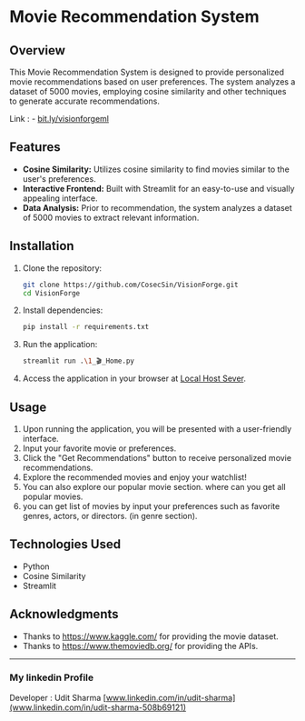 # Movie Recommendation System

## Overview

This Movie Recommendation System is designed to provide personalized movie recommendations based on user preferences. The system analyzes a dataset of 5000 movies, employing cosine similarity and other techniques to generate accurate recommendations.

Link : - [bit.ly/visionforgeml](bit.ly/visionforgeml)

## Features

- **Cosine Similarity:** Utilizes cosine similarity to find movies similar to the user's preferences.
- **Interactive Frontend:** Built with Streamlit for an easy-to-use and visually appealing interface.
- **Data Analysis:** Prior to recommendation, the system analyzes a dataset of 5000 movies to extract relevant information.

## Installation

1. Clone the repository:

   ```bash
   git clone https://github.com/CosecSin/VisionForge.git
   cd VisionForge
   ```

2. Install dependencies:

   ```bash
   pip install -r requirements.txt
   ```

3. Run the application:

   ```bash
   streamlit run .\1_🎬_Home.py
   ```

4. Access the application in your browser at [Local Host Sever](http://localhost:8504).

## Usage

1. Upon running the application, you will be presented with a user-friendly interface.
2. Input your favorite movie or preferences.
3. Click the "Get Recommendations" button to receive personalized movie recommendations.
4. Explore the recommended movies and enjoy your watchlist!
5. You can also explore our popular movie section. where can you get all popular movies.
6. you can get list of movies by input your preferences such as favorite genres, actors, or directors. (in genre section).

## Technologies Used

- Python
- Cosine Similarity
- Streamlit


## Acknowledgments

- Thanks to https://www.kaggle.com/ for providing the movie dataset.
- Thanks to https://www.themoviedb.org/ for providing the APIs.

---

### My linkedin Profile

Developer : Udit Sharma
[www.linkedin.com/in/udit-sharma](www.linkedin.com/in/udit-sharma-508b69121)

